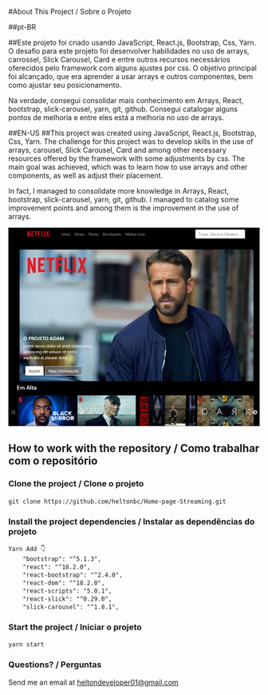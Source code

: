 #About This Project / Sobre o Projeto

##pt-BR

##Este projeto foi criado usando JavaScript, React.js, Bootstrap, Css, Yarn.
O desafio para este projeto foi desenvolver habilidades no uso de arrays, carrossel, Slick Carousel, Card e entre outros recursos necessários oferecidos pelo framework com alguns ajustes por css.
O objetivo principal foi alcançado, que era aprender a usar arrays e outros componentes, bem como ajustar seu posicionamento.

Na verdade, consegui consolidar mais conhecimento em Arrays, React, bootstrap, slick-carousel, yarn, git, github. Consegui catalogar alguns pontos de melhoria e entre eles está a melhoria no uso de arrays.

##EN-US
##This project was created using JavaScript, React.js, Bootstrap, Css, Yarn.
The challenge for this project was to develop skills in the use of arrays, carousel, Slick Carousel, Card and among other necessary resources offered by the framework with some adjustments by css.
The main goal was achieved, which was to learn how to use arrays and other components, as well as adjust their placement.

In fact, I managed to consolidate more knowledge in Arrays, React, bootstrap, slick-carousel, yarn, git, github. I managed to catalog some improvement points and among them is the improvement in the use of arrays.


<img src="https://github.com/heltonbc/Home-page-Streaming/blob/main/src/assets/view-project.png"/>


## How to work with the repository / Como trabalhar com o repositório

### Clone the project / Clone o projeto

```
git clone https://github.com/heltonbc/Home-page-Streaming.git
```

### Install the project dependencies / Instalar as dependências do projeto

```
Yarn Add 👇
    "bootstrap": "^5.1.3",
    "react": "^18.2.0",
    "react-bootstrap": "^2.4.0",
    "react-dom": "^18.2.0",
    "react-scripts": "5.0.1",
    "react-slick": "^0.29.0",
    "slick-carousel": "^1.8.1",
```

### Start the project / Iniciar o projeto

```
yarn start
```

### Questions? / Perguntas

Send me an email at [heltondeveloper01@gmail.com](mailto:heltondeveloper01@gmail.com)

